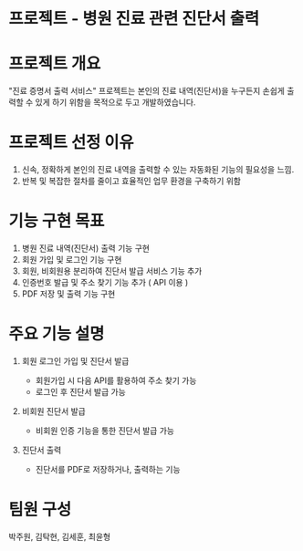 # 프로젝트 - 병원 진료 관련 진단서 출력

# 프로젝트 개요
"진료 증명서 출력 서비스" 프로젝트는 본인의 진료 내역(진단서)을 
누구든지 손쉽게 출력할 수 있게 하기 위함을 목적으로 두고 개발하였습니다.

# 프로젝트 선정 이유
1. 신속, 정확하게 본인의 진료 내역을 출력할 수 있는 자동화된 기능의 필요성을 느낌.
2. 반복 및 복잡한 절차를 줄이고 효율적인 업무 환경을 구축하기 위함

# 기능 구현 목표
1. 병원 진료 내역(진단서) 출력 기능 구현
2. 회원 가입 및 로그인 기능 구현
3. 회원, 비회원용 분리하여 진단서 발급 서비스 기능 추가
4. 인증번호 발급 및 주소 찾기 기능 추가 ( API 이용 )
5. PDF 저장 및 출력 기능 구현

# 주요 기능 설명
1. 회원 로그인 가입 및 진단서 발급
	* 회원가입 시 다음 API를 활용하여 주소 찾기 가능
	* 로그인 후 진단서 발급 가능

2. 비회원 진단서 발급
	* 비회원 인증 기능을 통한 진단서 발급 가능

3. 진단서 출력
	* 진단서를 PDF로 저장하거나, 출력하는 기능

# 팀원 구성
박주원, 김탁현, 김세훈, 최윤형
